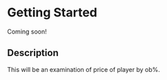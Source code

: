 # Getting Started
Coming soon!
## Description
This will be an examination of price of player by ob%. 
